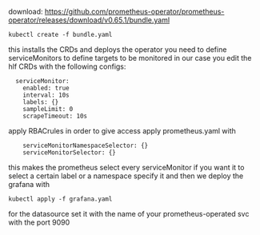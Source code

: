 download: https://github.com/prometheus-operator/prometheus-operator/releases/download/v0.65.1/bundle.yaml 
```
kubectl create -f bundle.yaml
```
this installs the CRDs and deploys the operator
you need to define serviceMonitors to define targets to be monitored in our case you edit the hlf CRDs with the following configs:
```
  serviceMonitor:
    enabled: true
    interval: 10s
    labels: {}
    sampleLimit: 0
    scrapeTimeout: 10s
```
apply RBACrules in order to give access 
apply prometheus.yaml with  
``` 
    serviceMonitorNamespaceSelector: {}
    serviceMonitorSelector: {}
```
this makes the prometheus select every serviceMonitor
if you want it to select a certain label or a namespace specify it
and then we deploy the grafana with 
```
kubectl apply -f grafana.yaml 
```
for the datasource set it with the name of your prometheus-operated svc with the port 9090